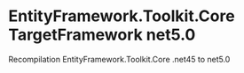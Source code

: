 # EntityFramework.Toolkit.Core TargetFramework net5.0

Recompilation  EntityFramework.Toolkit.Core .net45 to net5.0

